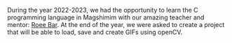 During the year 2022-2023, we had the opportunity to learn the C programming language in Magshimim with our amazing teacher and mentor: <a href="https://github.com/Roee-Bar">Roee Bar</a>.
At the end of the year, we were asked to create a project that will be able to load, save and create GIFs using openCV.
